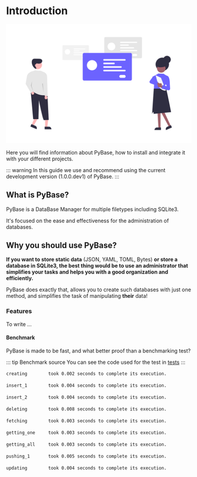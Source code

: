# Introduction

![Undraw Analysis](../static/img/undraw_Analysis_re_w2vd.png)

Here you will find information about PyBase, how to install
and integrate it with your different projects.

::: warning
In this guide we use and recommend using the current
development version (1.0.0.dev1) of PyBase.
:::

## What is PyBase?
PyBase is a DataBase Manager for multiple filetypes including SQLite3.

It's focused on the ease and effectiveness for the administration of databases.

## Why you should use PyBase?
**If you want to store static data** (JSON, YAML, TOML, Bytes) **or store a database
in SQLite3, the best thing would be to use an administrator that simplifies your
tasks and helps you with a good organization and efficiently.**

PyBase does exactly that, allows you to create such databases with just one method,
and simplifies the task of manipulating __their__ data!

### Features
To write ...

#### Benchmark
PyBase is made to be fast, and what better proof than a benchmarking test?

::: tip Benchmark source
You can see the code used for the test in [tests](https://github.com/PyBase/PyBase/blob/development/tests/benchmark.py)
:::

```
creating        took 0.002 seconds to complete its execution.

insert_1        took 0.004 seconds to complete its execution.

insert_2        took 0.004 seconds to complete its execution.

deleting        took 0.008 seconds to complete its execution.

fetching        took 0.003 seconds to complete its execution.

getting_one     took 0.003 seconds to complete its execution.

getting_all     took 0.003 seconds to complete its execution.

pushing_1       took 0.005 seconds to complete its execution.

updating        took 0.004 seconds to complete its execution.
```
